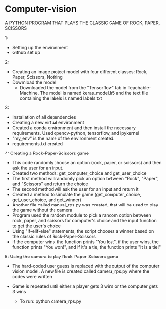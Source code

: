# Computer-vision
A PYTHON PROGRAM THAT PLAYS THE CLASSIC GAME OF ROCK, PAPER, SCISSORS 

 1:
* Setting up the environment
* Github set up

2:

* Creating an image project model with four different classes: Rock, Paper, Scissors, Nothing
* Dowmload the model
   * Downloaded the model from the "Tensorflow" tab in Teachable-Machine. The model is named keras_model.h5 and the text file containing the labels is named labels.txt


 3:
* Installation of all dependencies
* Creating a new virtual environment
* Created a conda environment and then install the necessary requirements. Used opencv-python, tensorflow, and ipykernel
* "my_env" is the name of the environment created.
* requirements.txt created

 4: Creating a Rock-Paper-Scissors game
* This code randomly choose an option (rock, paper, or scissors) and then ask the user for an input.
* Created two methods: get_computer_choice and get_user_choice
* The first method will randomly pick an option between "Rock", "Paper", and "Scissors" and return the choice
* The second method will ask the user for an input and return it
* Created a method to simulate the game (get_computer_choice, get_user_choice, and get_winner)
* Another file called manual_rps.py was created, that will be used to play the game without the camera
* Program used the random module to pick a random option between rock, paper, and scissors for computer's choice and the input function to get the user's choice
* Using "if-elif-else" statements, the script chooses a winner based on the classic rules of Rock-Paper-Scissors
* If the computer wins, the function prints "You lost", if the user wins, the function prints "You won!", and if it's a tie, the function prints "It is a tie!"

 5:
Using the camera to play Rock-Paper-Scissors game
* The hard-coded user guess is replaced with the output of the computer vision model. A new file is created called camera_rps.py where the codes were written
* Game is repeated until either a player gets 3 wins or the computer gets 3 wins

 
   * To run: python camera_rps.py 

